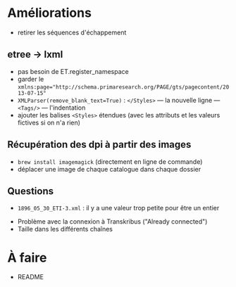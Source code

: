 # Améliorations

* retirer les séquences d'échappement

## etree -> lxml

* pas besoin de ET.register_namespace 
* garder le `xmlns:page="http://schema.primaresearch.org/PAGE/gts/pagecontent/2013-07-15"`
* `XMLParser(remove_blank_text=True)` : `</Styles>` &mdash; la nouvelle ligne &mdash; `<Tags/>` &mdash; l'indentation
* ajouter les balises `<Styles>` étendues (avec les attributs et les valeurs fictives si on n'a rien) 

## Récupération des dpi à partir des images 

* `brew install imagemagick` (directement en ligne de commande)
* déplacer une image de chaque catalogue dans chaque dossier 

## Questions

* `1896_05_30_ETI-3.xml` : il y a une valeur trop petite pour être un entier 
- Problème avec la connexion à Transkribus ("Already connected")
- Taille dans les différents chaînes 

# À faire

* README